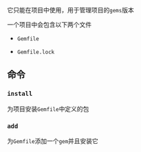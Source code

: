
<p id="mBWtrgNToxnT8wNBhhreLB">

它只能在项目中使用，用于管理项目的`gems`版本

</p>

<p id="9z6bc1EzZHDMXNFyYhsxxf">

一个项目中会包含以下两个文件

</p>

- `Gemfile`

- `Gemfile.lock`

<p id="bH12rhTBDEmZebD7jnq9M1">

## 命令

</p>

<p id="vGf6GKK9JUMAJ3o6zqsQC5">

### `install`

</p>

<p id="cMrykCPw8sLQ9JkRnb3TAe">

为项目安装`Gemfile`中定义的包

</p>

<p id="tAJBZ41XZBBqjMCUc1zLha">

### `add`

</p>

<p id="piXzwb9kT1rnkUfMFzPQ34">

为`Gemfile`添加一个`gem`并且安装它

</p>
